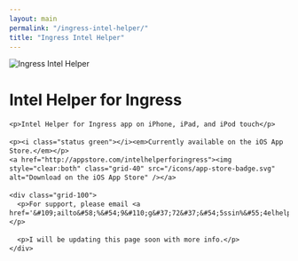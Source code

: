 ```yaml
---
layout: main
permalink: "/ingress-intel-helper/"
title: "Ingress Intel Helper"
---
```


<div class="post white-panel">
  <img class="grid-25" src="https://c2.staticflickr.com/8/7747/17823033162_555cbe12a1_z.jpg" alt="Ingress Intel Helper" />
  <div class="grid-75">
    <h1>Intel Helper for Ingress</h1>

    <p>Intel Helper for Ingress app on iPhone, iPad, and iPod touch</p>

    <p><i class="status green"></i><em>Currently available on the iOS App Store.</em></p>
    <a href="http://appstore.com/intelhelperforingress"><img style="clear:both" class="grid-40" src="/icons/app-store-badge.svg" alt="Download on the iOS App Store" /></a>
    
    <div class="grid-100">
      <p>For support, please email <a href='&#109;ailto&#58;%&#54;9&#110;g&#37;72&#37;&#54;5ssin%&#55;4elhelp%65r%40&#37;6&#52;&#97;&#37;76%69e%73&#103;%65%65%6B&#46;&#37;6&#51;om'>in&#103;r&#101;ssint&#101;l&#104;e&#108;&#112;er&#64;davie&#115;geek&#46;com</a></p>

      <p>I will be updating this page soon with more info.</p>
    </div>
  </div>
</div>